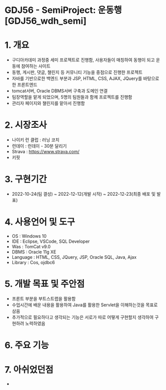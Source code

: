 # GDJ56 - SemiProject: 운동행[GDJ56_wdh_semi]

# 1. 개요

- 구디아카데미 과정중 세미 프로젝트로 진행함, 사용자들이 매칭하여 동행이 되고 운동에 참여하는 사이트
- 동행, 게시판, 댓글, 챌린지 등 커뮤니티 기능을 중점으로 진행한 프로젝트
- 자바를 기반으로한 백엔드 부분과 JSP, HTML, CSS, AJAX, JQuery를 바탕으로한 프론트엔드
- tomcat서버, Oracle DBMS서버 구축과 도메인 연결
- 팀장역할을 맡게 되었으며, 5명의 팀원들과 함께 프로젝트를 진행함
- 관리자 페이지와 챌린지를 맡아서 진행함

# 2. 시장조사
- 나이키 런 클럽 : 러닝 코치
- 런데이 : 런데이 - 30분 달리기
- Strava : https://www.strava.com/
- 키핏 
 
# 3.  구현기간
- 2022-10-24(팀 결성) ~ 2022-12-12(개발 시작) ~ 2022-12-23(최종 배포 및 발표)

# 4. 사용언어 및 도구
- OS : Windows 10
- IDE : Eclipse, VSCode, SQL Developer
- Was : TomCat v9.0
- DBMS : Oracle 11g XE
- Language : HTML, CSS, JQuery, JSP, Oracle SQL, Java, Ajax
- Library : Cos, ojdbc6

# 5. 개발 목표 및 주안점

- 프론트 부분을 부트스트랩을 활용함
- 수업시간에 배운 내용을 활용하여 Java를 활용한 Servlet을 이해하는것을 목표로 삼음
- 추가적으로 필요하다고 생각되는 기능은 서로가 따로 어떻게 구현할지 생각하여 구현하려 노력하였음

# 6. 주요 기능


# 7. 아쉬었던점
- 
